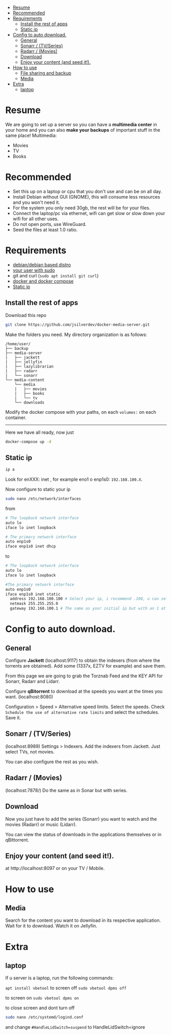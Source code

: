 - [Resume](#resume)
- [Recommended](#recommended)
- [Requirements](#requirements)
  - [Install the rest of apps](#install-the-rest-of-apps)
  - [Static ip](#static-ip)
- [Config to auto download.](#config-to-auto-download)
  - [General](#general)
  - [Sonarr / (TV/Series)](#sonarr--tvseries)
  - [Radarr / (Movies)](#radarr--movies)
  - [Download](#download)
  - [Enjoy your content (and seed it!).](#enjoy-your-content-and-seed-it)
- [How to use](#how-to-use)
  - [File sharing and backup](#file-sharing-and-backup)
  - [Media](#media)
- [Extra](#extra)
  - [laptop](#laptop)

# Resume

We are going to set up a server so you can have a **multimedia center** in your home and you can also **make your backups** of important stuff in the same place!
Multimedia:

- Movies
- TV
- Books

# Recommended

- Set this up on a laptop or cpu that you don't use and can be on all day.
- Install Debian without GUI (GNOME), this will consume less resources and you won't need it.
- For the system you only need 30gb, the rest will be for your files.
- Connect the laptop/pc via ethernet, wifi can get slow or slow down your wifi for all other uses.
- Do not open ports, use WireGuard.
- Seed the files at least 1.0 ratio.

# Requirements

- [debian/debian based distro](https://brockar.github.io/easy-download-debian/)
- [your user with sudo](https://gcore.com/learning/how-to-add-user-to-sudoers-in-debian/)
- git and curl (`sudo apt install git curl`)
- [docker and docker compose](https://docs.docker.com/engine/install/)
- [Static ip](#static-ip)

## Install the rest of apps

Download this repo

```bash
git clone https://github.com/jsilverdev/docker-media-server.git
```

Make the folders you need.
My directory organization is as follows:

```text
/home/user/
├── backup
├── media-server
|   ├── jackett
|   ├── jellyfin
|   ├── lazylibrarian
|   ├── radarr
|   └── sonarr
└── media-content
    └── media
    |   ├── movies
    |   ├── books
    |   └── tv
    └── downloads
```

Modify the docker compose with your paths, on each `volumes:` on each container.

---

Here we have all ready, now just

```bash
docker-compose up -d
```


## Static ip

```bash
ip a
```

Look for enXXX: inet , for example eno1 o enp1s0: `192.168.100.X`.

Now configure to static your ip

```bash
sudo nano /etc/network/interfaces
```

from

```bash
# The loopback network interface
auto lo
iface lo inet loopback

# The primary network interface
auto enp1s0
iface enp1s0 inet dhcp
```

to

```bash
# The loopback network interface
auto lo
iface lo inet loopback

#The primary network interface
auto enp1s0
iface enp1s0 inet static
  address 192.168.100.100 # Select your ip, i recommend .100, u can select from 2 to 255 but if is low, can fails.
  netmask 255.255.255.0
  gateway 192.168.100.1 # The same as your initial ip but with an 1 at the least
```

# Config to auto download.

## General

Configure **Jackett** (localhost:9117) to obtain the indexers (from where the torrents are obtained).
Add some (1337x, EZTV for example) and save them.

From this page we are going to grab the Torznab Feed and the KEY API for Sonarr, Radarr and Lidarr.

Configure **qBitorrent** to download at the speeds you want at the times you want.
(localhost:8080)

Configuration > Speed > Alternative speed limits.
Select the speeds.
Check `Schedule the use of alternative rate limits` and select the schedules.
Save it.

## Sonarr / (TV/Series)

(localhost:8989)
Settings > Indexers.
Add the indexers from Jackett.
Just select TVs, not movies.

You can also configure the rest as you wish.

## Radarr / (Movies)

(localhost:7878/)
Do the same as in Sonar but with series.

## Download

Now you just have to add the series (Sonarr) you want to watch and the movies (Radarr) or music (Lidarr).

You can view the status of downloads in the applications themselves or in qBittorrent.

## Enjoy your content (and seed it!).

at http://localhost:8097 or on your TV / Mobile.

# How to use

## Media

Search for the content you want to download in its respective application.
Wait for it to download.
Watch it on Jellyfin.

# Extra

## laptop

If u server is a laptop, run the following commands:

`apt install vbetool`
to screen off
`sudo vbetool dpms off`

to screen on
`sudo vbetool dpms on`

to close screen and dont turn off

```bash
sudo nano /etc/systemd/logind.conf
```

and change `#HandleLidSwitch=suspend` to
HandleLidSwitch=ignore
